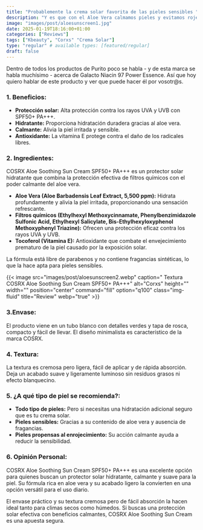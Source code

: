 ```yaml
---
title: "Probablemente la crema solar favorita de las pieles sensibles "
description: "Y es que con el Aloe Vera calmamos pieles y evitamos rojeces."
image: "images/post/aloesunscreen1.jpg"
date: 2025-01-19T18:16:00+01:00
categories: ["Reviews"]
tags: ["Kbeauty", "Corxs" "Crema Solar"]
type: "regular" # available types: [featured/regular]
draft: false
---
```


Dentro de todos los productos de Purito poco se habla - y de esta marca se habla muchísimo - acerca de Galacto Niacin 97 Power Essence. Así que hoy quiero hablar de este producto y ver que puede hacer él por vosotr@s. 

### 1. Beneficios:

- **Protección solar:** Alta protección contra los rayos UVA y UVB con SPF50+ PA+++.
- **Hidratante:** Proporciona hidratación duradera gracias al aloe vera.
- **Calmante:** Alivia la piel irritada y sensible.
- **Antioxidante:** La vitamina E protege contra el daño de los radicales libres.


### 2. Ingredientes:

COSRX Aloe Soothing Sun Cream SPF50+ PA+++ es un protector solar hidratante que combina la protección efectiva de filtros químicos con el poder calmante del aloe vera.

- **Aloe Vera (Aloe Barbadensis Leaf Extract, 5,500 ppm):** Hidrata profundamente y alivia la piel irritada, proporcionando una sensación refrescante.
- **Filtros químicos (Ethylhexyl Methoxycinnamate, Phenylbenzimidazole Sulfonic Acid, Ethylhexyl Salicylate, Bis-Ethylhexyloxyphenol Methoxyphenyl Triazine):** Ofrecen una protección eficaz contra los rayos UVA y UVB.
- **Tocoferol (Vitamina E):** Antioxidante que combate el envejecimiento prematuro de la piel causado por la exposición solar.

La fórmula está libre de parabenos y no contiene fragancias sintéticas, lo que la hace apta para pieles sensibles.

{{< image src="images/post/aloesunscreen2.webp" caption=" Textura COSRX Aloe Soothing Sun Cream SPF50+ PA+++" alt="Corxs" height="" width="" position="center" command="fill" option="q100" class="img-fluid" title="Review" webp="true" >}}

### 3.Envase:

El producto viene en un tubo blanco con detalles verdes y tapa de rosca, compacto y fácil de llevar. El diseño minimalista es característico de la marca COSRX.

### 4. Textura:

La textura es cremosa pero ligera, fácil de aplicar y de rápida absorción. Deja un acabado suave y ligeramente luminoso sin residuos grasos ni efecto blanquecino.


### 5. ¿A qué tipo de piel se recomienda?: 

- **Todo tipo de pieles:** Pero si necesitas una hidratación adicional seguro que es tu crema solar.
- **Pieles sensibles:** Gracias a su contenido de aloe vera y ausencia de fragancias.
- **Pieles propensas al enrojecimiento:** Su acción calmante ayuda a reducir la sensibilidad.


### 6. Opinión Personal: 

COSRX Aloe Soothing Sun Cream SPF50+ PA+++ es una excelente opción para quienes buscan un protector solar hidratante, calmante y suave para la piel. Su fórmula rica en aloe vera y su acabado ligero la convierten en una opción versátil para el uso diario.

El envase práctico y su textura cremosa pero de fácil absorción la hacen ideal tanto para climas secos como húmedos. Si buscas una protección solar efectiva con beneficios calmantes, COSRX Aloe Soothing Sun Cream es una apuesta segura.


